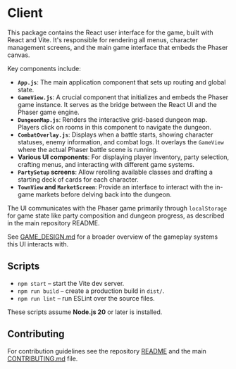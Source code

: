# Client

This package contains the React user interface for the game, built with React and Vite. It's responsible for rendering all menus, character management screens, and the main game interface that embeds the Phaser canvas.

Key components include:
- **`App.js`**: The main application component that sets up routing and global state.
- **`GameView.js`**: A crucial component that initializes and embeds the Phaser game instance. It serves as the bridge between the React UI and the Phaser game engine.
- **`DungeonMap.js`**: Renders the interactive grid-based dungeon map. Players click on rooms in this component to navigate the dungeon.
- **`CombatOverlay.js`**: Displays when a battle starts, showing character statuses, enemy information, and combat logs. It overlays the `GameView` where the actual Phaser battle scene is running.
- **Various UI components**: For displaying player inventory, party selection, crafting menus, and interacting with different game systems.
- **`PartySetup` screens**: Allow rerolling available classes and drafting a
  starting deck of cards for each character.
- **`TownView` and `MarketScreen`**: Provide an interface to interact with the
  in-game markets before delving back into the dungeon.

The UI communicates with the Phaser game primarily through `localStorage` for game state like party composition and dungeon progress, as described in the main repository README.

See [GAME_DESIGN.md](../GAME_DESIGN.md) for a broader overview of the
gameplay systems this UI interacts with.

## Scripts

- `npm start` – start the Vite dev server.
- `npm run build` – create a production build in `dist/`.
- `npm run lint` – run ESLint over the source files.

These scripts assume **Node.js 20** or later is installed.

## Contributing

For contribution guidelines see the repository [README](../README.md) and the main [CONTRIBUTING.md](../CONTRIBUTING.md) file.

